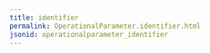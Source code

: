 ```yaml
---
title: identifier
permalink: OperationalParameter.identifier.html
jsonid: operationalparameter_identifier
---
```

